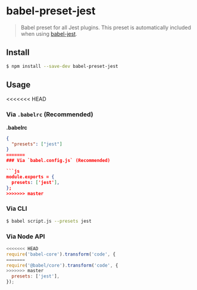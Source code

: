 # babel-preset-jest

> Babel preset for all Jest plugins. This preset is automatically included when using [babel-jest](https://github.com/facebook/jest/tree/master/packages/babel-jest).

## Install

```sh
$ npm install --save-dev babel-preset-jest
```

## Usage

<<<<<<< HEAD
### Via `.babelrc` (Recommended)

**.babelrc**

```json
{
  "presets": ["jest"]
}
=======
### Via `babel.config.js` (Recommended)

```js
module.exports = {
  presets: ['jest'],
};
>>>>>>> master
```

### Via CLI

```sh
$ babel script.js --presets jest
```

### Via Node API

```javascript
<<<<<<< HEAD
require('babel-core').transform('code', {
=======
require('@babel/core').transform('code', {
>>>>>>> master
  presets: ['jest'],
});
```

